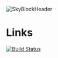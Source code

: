 ![SkyBlockHeader](https://i.imgur.com/Ig4dmwQ.png)
# Links
[![Build Status](https://jenkins.peachessupport.xyz/job/EpicSkyblock/badge/icon)](https://jenkins.peachessupport.xyz/job/EpicSkyblock/)
